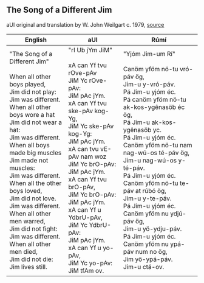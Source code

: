 ## The Song of a Different Jim

aUI original and translation by W. John Weilgart c. 1979, [source](https://auilanguage.org/the-song-of-a-different-jim/)

|English|aUI|Rúmí|
|-|-|-|
| "The Song of a Different Jim"<br><br>When all other boys played,<br>Jim did not play:<br>Jim was different.<br>When all other boys wore a hat<br>Jim did not wear a hat:<br>Jim was different.<br>When all boys made big muscles<br>Jim made not muscles:<br>Jim was different.<br>When all the other boys loved,<br>Jim did not love.<br>Jim was different.<br>When all other men warred,<br>Jim did not fight:<br>Jim was different.<br>When all other men died,<br>Jim did not die:<br>Jim lives still. | "rI Ub jYm JiM"<br><br>xA can Yf tvu rOve-pAv<br>JiM Yc rOve-pAv:<br>JiM pAc jYm.<br>xA can Yf tvu ske-pAv kog-Yg,<br>JiM Yc ske-pAv kog-Yg:<br>JiM pAc jYm.<br>xA can tvu vE-pAv nam woz<br>JiM Yc brO-pAv:<br>JiM pAc jYm.<br>xA can Yf tvu brO-pAv,<br>JiM Yc brO-pAv:<br>JiM pAc jYm.<br>xA can Yf u YdbrU-pAv,<br>JiM Yc YdbrU-pAv:<br>JiM pAc jYm.<br>xA can Yf u yo-pAv,<br>JiM Yc yo-pAv:<br>JiM tfAm ov. | "Yjóm Jim-um Rí"<br><br>Canöm yföm nö-tu vró-páv ög,<br>Jim-u y-vró-páv.<br>Pá Jim-u yjóm éc.<br>Pá canöm yföm nö-tu ak-kos-ygênasöb éc ög,<br>Pá Jim-u ak-kos-ygênasöb yc.<br>Pá Jim-u yjóm éc.<br>Canöm yföm nö-tu nam nag-wú-os té-páv ög,<br>Jim-u nag-wú-os y-té-páv.<br>Pá Jim-u yjóm éc.<br>Canöm yföm nö-tu te-páv at rúbó ög, <br>Jim-u y-te-páv. <br>Pá Jim-u yjóm éc. <br>Canöm yföm nu ydjú-páv ög,<br>Jim-u yö-ydju-páv.<br>Pá Jim-u yjóm éc.<br>Canöm yföm nu ypá-páv num no ög,<br>Jim yö-ypá-páv.<br>Jim-u ctá-ov. |

